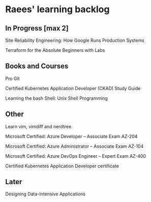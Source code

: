 # Raees' learning backlog

## In Progress [max 2]
Site Reliability Engineering: How Google Runs Production Systems

Terraform for the Absolute Beginners with Labs

## Books and Courses
Pro Git

Certified Kubernetes Application Developer (CKAD) Study Guide

Learning the bash Shell: Unix Shell Programming

## Other
Learn vim, vimdiff and nerdtree

Microsoft Certified: Azure Developer – Associate Exam AZ-204

Microsoft Certified: Azure Administrator – Associate Exam AZ-104

Microsoft Certified: Azure DevOps Engineer – Expert Exam AZ-400

Certified Kubernetes Application Developer certificate

## Later
Designing Data-Intensive Applications
